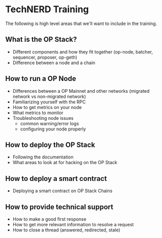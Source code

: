 # TechNERD Training

The following is high level areas that we'll want to include in the training.

## What is the OP Stack?

- Different components and how they fit together (op-node, batcher, sequencer, proposer, op-geth)
- Difference between a node and a chain

## How to run a OP Node

- Differences between a OP Mainnet and other networks (migrated network vs non-migrated network)
- Familiarizing yourself with the RPC
- How to get metrics on your node
- What metrics to monitor
- Troubleshooting node issues
  - common warning/error logs
  - configuring your node properly

## How to deploy the OP Stack

- Following the documentation
- What areas to look at for hacking on the OP Stack

## How to deploy a smart contract

- Deploying a smart contract on OP Stack Chains

## How to provide technical support

- How to make a good first response
- How to get more relevant information to resolve a request
- How to close a thread (answered, redirected, stale)